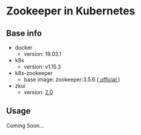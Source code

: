 # Zookeeper in Kubernetes

## Base info
- docker
  - version: 19.03.1
- k8s
  - version: v1.15.3
- k8s-zookeeper
  - base image: zookeeper:3.5.6 ([ official ](https://hub.docker.com/_/zookeeper))
- zkui
  - version: [ 2.0 ](https://github.com/DeemOpen/zkui)

## Usage

Coming Soon...
